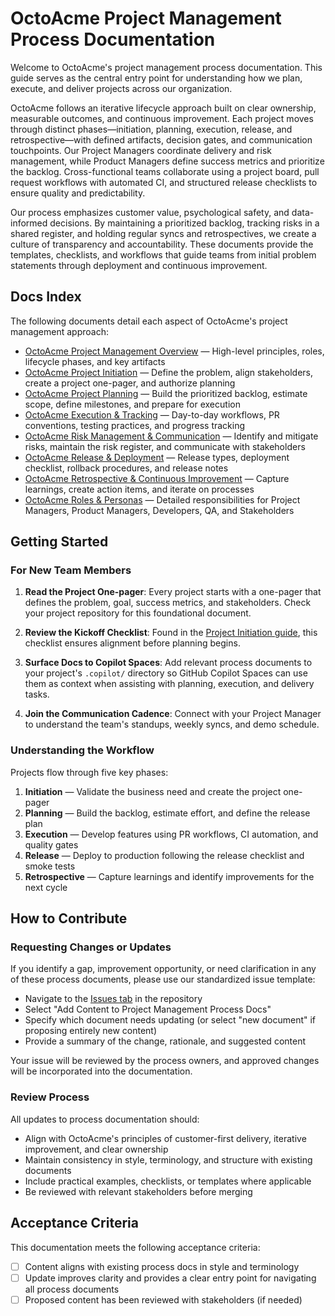 # OctoAcme Project Management Process Documentation

Welcome to OctoAcme's project management process documentation. This guide serves as the central entry point for understanding how we plan, execute, and deliver projects across our organization.

OctoAcme follows an iterative lifecycle approach built on clear ownership, measurable outcomes, and continuous improvement. Each project moves through distinct phases—initiation, planning, execution, release, and retrospective—with defined artifacts, decision gates, and communication touchpoints. Our Project Managers coordinate delivery and risk management, while Product Managers define success metrics and prioritize the backlog. Cross-functional teams collaborate using a project board, pull request workflows with automated CI, and structured release checklists to ensure quality and predictability.

Our process emphasizes customer value, psychological safety, and data-informed decisions. By maintaining a prioritized backlog, tracking risks in a shared register, and holding regular syncs and retrospectives, we create a culture of transparency and accountability. These documents provide the templates, checklists, and workflows that guide teams from initial problem statements through deployment and continuous improvement.

## Docs Index

The following documents detail each aspect of OctoAcme's project management approach:

- [OctoAcme Project Management Overview](octoacme-project-management-overview.md) — High-level principles, roles, lifecycle phases, and key artifacts
- [OctoAcme Project Initiation](octoacme-project-initiation.md) — Define the problem, align stakeholders, create a project one-pager, and authorize planning
- [OctoAcme Project Planning](octoacme-project-planning.md) — Build the prioritized backlog, estimate scope, define milestones, and prepare for execution
- [OctoAcme Execution & Tracking](octoacme-execution-and-tracking.md) — Day-to-day workflows, PR conventions, testing practices, and progress tracking
- [OctoAcme Risk Management & Communication](octoacme-risks-and-communication.md) — Identify and mitigate risks, maintain the risk register, and communicate with stakeholders
- [OctoAcme Release & Deployment](octoacme-release-and-deployment.md) — Release types, deployment checklist, rollback procedures, and release notes
- [OctoAcme Retrospective & Continuous Improvement](octoacme-retrospective-and-continuous-improvement.md) — Capture learnings, create action items, and iterate on processes
- [OctoAcme Roles & Personas](octoacme-roles-and-personas.md) — Detailed responsibilities for Project Managers, Product Managers, Developers, QA, and Stakeholders

## Getting Started

### For New Team Members

1. **Read the Project One-pager**: Every project starts with a one-pager that defines the problem, goal, success metrics, and stakeholders. Check your project repository for this foundational document.

2. **Review the Kickoff Checklist**: Found in the [Project Initiation guide](octoacme-project-initiation.md), this checklist ensures alignment before planning begins.

3. **Surface Docs to Copilot Spaces**: Add relevant process documents to your project's `.copilot/` directory so GitHub Copilot Spaces can use them as context when assisting with planning, execution, and delivery tasks.

4. **Join the Communication Cadence**: Connect with your Project Manager to understand the team's standups, weekly syncs, and demo schedule.

### Understanding the Workflow

Projects flow through five key phases:

1. **Initiation** — Validate the business need and create the project one-pager
2. **Planning** — Build the backlog, estimate effort, and define the release plan
3. **Execution** — Develop features using PR workflows, CI automation, and quality gates
4. **Release** — Deploy to production following the release checklist and smoke tests
5. **Retrospective** — Capture learnings and identify improvements for the next cycle

## How to Contribute

### Requesting Changes or Updates

If you identify a gap, improvement opportunity, or need clarification in any of these process documents, please use our standardized issue template:

- Navigate to the [Issues tab](../.github/ISSUE_TEMPLATE/add-update-content-to-process-docs.yml) in the repository
- Select "Add Content to Project Management Process Docs"
- Specify which document needs updating (or select "new document" if proposing entirely new content)
- Provide a summary of the change, rationale, and suggested content

Your issue will be reviewed by the process owners, and approved changes will be incorporated into the documentation.

### Review Process

All updates to process documentation should:
- Align with OctoAcme's principles of customer-first delivery, iterative improvement, and clear ownership
- Maintain consistency in style, terminology, and structure with existing documents
- Include practical examples, checklists, or templates where applicable
- Be reviewed with relevant stakeholders before merging

## Acceptance Criteria

This documentation meets the following acceptance criteria:

- [ ] Content aligns with existing process docs in style and terminology
- [ ] Update improves clarity and provides a clear entry point for navigating all process documents
- [ ] Proposed content has been reviewed with stakeholders (if needed)
